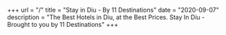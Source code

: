 +++
url = "/"
title = "Stay in Diu - By 11 Destinations"
date = "2020-09-07"
description = "The Best Hotels in Diu, at the Best Prices. Stay In Diu - Brought to you by 11 Destinations"
+++
